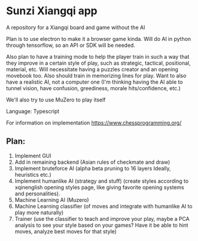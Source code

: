 # Sunzi Xiangqi app
A repository for a Xiangqi board and game without the AI

Plan is to use electron to make it a browser game kinda. Will do AI in python through tensorflow, so an API or SDK will be needed.

Also plan to have a training mode to help the player train
in such a way that they improve in a certain style of play,
such as strategic, tactical, positional, material, etc. Will necessitate having a puzzles creator and an opening movebook too.
Also should train in memorizing lines for play. Want to also have
a realistic AI, not a computer one (I'm thinking having the AI
able to tunnel vision, have confusion, greediness, morale hits/confidence, etc.)

We'll also try to use MuZero to play itself


Language: Typescript

For information on implementation
https://www.chessprogramming.org/

## Plan:
1. Implement GUI
2. Add in remaining backend (Asian rules of checkmate and draw)
3. Implement bruteforce AI (alpha beta pruning to 16 layers Ideally, heuristics etc.)
4. Implement humanlike AI (strategy and stuff) (create styles according to xqinenglish opening styles page, like giving favorite opening systems and personalities).
5. Machine Learning AI (Muzero)
6. Machine Learning classifier (of moves and integrate with humanlike AI to play more naturally)
7. Trainer (use the classifier to teach and improve your play, maybe a PCA analysis to see your style based on your games? Have it be able to hint moves, analyze best moves for that style)